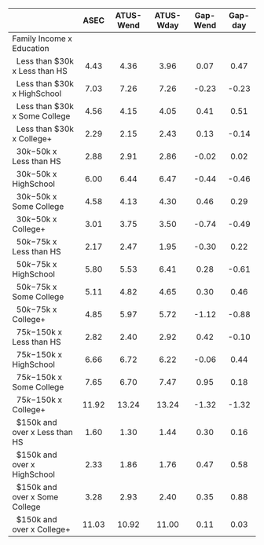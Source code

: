 
|                      |         ASEC |    ATUS-Wend |    ATUS-Wday |     Gap-Wend |      Gap-day |
| -------------------- | :----------: | :----------: | :----------: | :----------: | :----------: |
| Family Income x Education |              |              |              |              |              |
| &nbsp;&nbsp;Less than $30k x Less than HS |         4.43 |         4.36 |         3.96 |         0.07 |         0.47 |
| &nbsp;&nbsp;Less than $30k x HighSchool |         7.03 |         7.26 |         7.26 |        -0.23 |        -0.23 |
| &nbsp;&nbsp;Less than $30k x Some College |         4.56 |         4.15 |         4.05 |         0.41 |         0.51 |
| &nbsp;&nbsp;Less than $30k x College+ |         2.29 |         2.15 |         2.43 |         0.13 |        -0.14 |
| &nbsp;&nbsp;$30k-$50k x Less than HS |         2.88 |         2.91 |         2.86 |        -0.02 |         0.02 |
| &nbsp;&nbsp;$30k-$50k x HighSchool |         6.00 |         6.44 |         6.47 |        -0.44 |        -0.46 |
| &nbsp;&nbsp;$30k-$50k x Some College |         4.58 |         4.13 |         4.30 |         0.46 |         0.29 |
| &nbsp;&nbsp;$30k-$50k x College+ |         3.01 |         3.75 |         3.50 |        -0.74 |        -0.49 |
| &nbsp;&nbsp;$50k-$75k x Less than HS |         2.17 |         2.47 |         1.95 |        -0.30 |         0.22 |
| &nbsp;&nbsp;$50k-$75k x HighSchool |         5.80 |         5.53 |         6.41 |         0.28 |        -0.61 |
| &nbsp;&nbsp;$50k-$75k x Some College |         5.11 |         4.82 |         4.65 |         0.30 |         0.46 |
| &nbsp;&nbsp;$50k-$75k x College+ |         4.85 |         5.97 |         5.72 |        -1.12 |        -0.88 |
| &nbsp;&nbsp;$75k-$150k x Less than HS |         2.82 |         2.40 |         2.92 |         0.42 |        -0.10 |
| &nbsp;&nbsp;$75k-$150k x HighSchool |         6.66 |         6.72 |         6.22 |        -0.06 |         0.44 |
| &nbsp;&nbsp;$75k-$150k x Some College |         7.65 |         6.70 |         7.47 |         0.95 |         0.18 |
| &nbsp;&nbsp;$75k-$150k x College+ |        11.92 |        13.24 |        13.24 |        -1.32 |        -1.32 |
| &nbsp;&nbsp;$150k and over x Less than HS |         1.60 |         1.30 |         1.44 |         0.30 |         0.16 |
| &nbsp;&nbsp;$150k and over x HighSchool |         2.33 |         1.86 |         1.76 |         0.47 |         0.58 |
| &nbsp;&nbsp;$150k and over x Some College |         3.28 |         2.93 |         2.40 |         0.35 |         0.88 |
| &nbsp;&nbsp;$150k and over x College+ |        11.03 |        10.92 |        11.00 |         0.11 |         0.03 |

